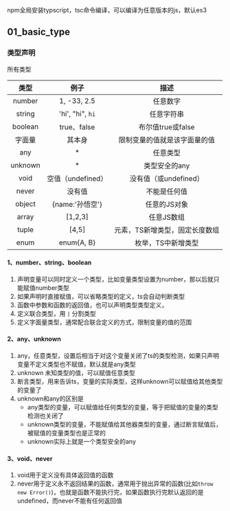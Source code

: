npm全局安装typscript，tsc命令编译，可以编译为任意版本的js，默认es3

## 01_basic_type

### 类型声明

所有类型

  |  类型   |       例子        |              描述              |
  | :-----: | :---------------: | :----------------------------: |
  | number  |    1, -33, 2.5    |            任意数字            |
  | string  | 'hi', "hi", `hi`  |           任意字符串           |
  | boolean |    true、false    |       布尔值true或false        |
  | 字面量  |      其本身       |  限制变量的值就是该字面量的值  |
  |   any   |         *         |            任意类型            |
  | unknown |         *         |         类型安全的any          |
  |  void   | 空值（undefined） |     没有值（或undefined）      |
  |  never  |      没有值       |          不能是任何值          |
  | object  |  {name:'孙悟空'}  |          任意的JS对象          |
  |  array  |      [1,2,3]      |           任意JS数组           |
  |  tuple  |       [4,5]       | 元素，TS新增类型，固定长度数组 |
  |  enum   |    enum{A, B}     |       枚举，TS中新增类型       |


#### 1、number、string、boolean

1. 声明变量可以同时定义一个类型，比如变量类型设置为number，那以后就只能赋值number类型
2. 如果声明时直接赋值，可以省略类型的定义，ts会自动判断类型
3. 函数中参数和函数的返回值，也可以声明类型类型定义，
4. 定义联合类型，用 `|` 分割类型
5. 定义字面量类型，通常配合联合定义的方式，限制变量的值的范围

#### 2、any、unknown

1. any，任意类型，设置后相当于对这个变量关闭了ts的类型检测，如果只声明变量不定义类型也不赋值，默认就是any类型
2. unknown 未知类型的值，可以赋值任意类型
3. 断言类型，用来告诉ts，变量的实际类型，这样unknown可以赋值给其他类型的变量了
4. unknown和any的区别是
   - any类型的变量，可以赋值给任何类型的变量，等于把赋值的变量的类型检测也关闭了
   - unknown类型的变量，不能赋值给其他器类型的变量，通过断言赋值后，被赋值的变量类型也是正常的
   - unknown实际上就是一个类型安全的any

#### 3、void、never  
1. void用于定义没有具体返回值的函数
2. never用于定义永不返回结果的函数，通常用于抛出异常的函数(比如`throw new Error()`)，也就是函数不能执行完，如果函数执行完默认返回的是undefined，而never不能有任何返回值









